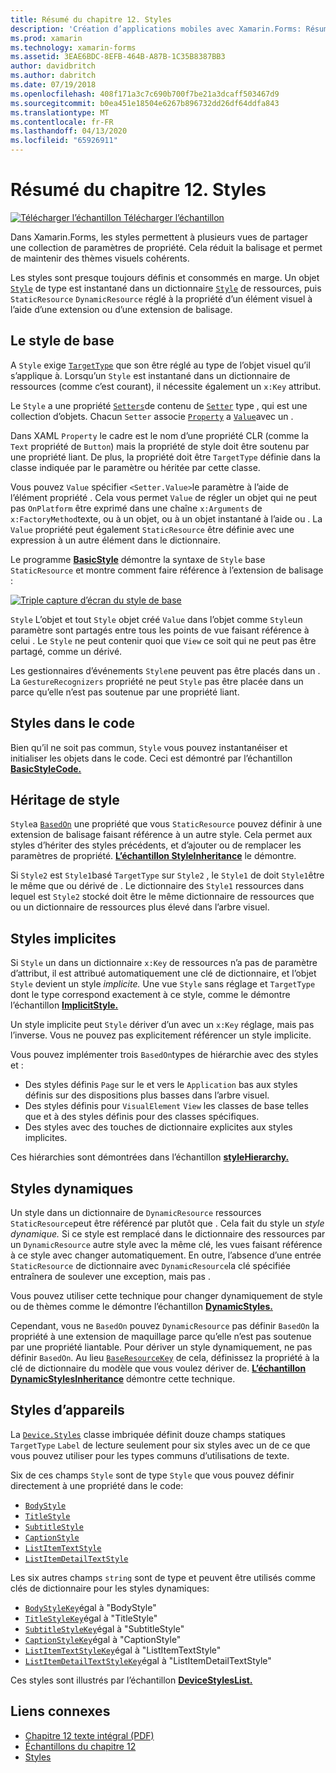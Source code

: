 ```yaml
---
title: Résumé du chapitre 12. Styles
description: 'Création d’applications mobiles avec Xamarin.Forms: Résumé du chapitre 12. Styles'
ms.prod: xamarin
ms.technology: xamarin-forms
ms.assetid: 3EAE6BDC-8EFB-464B-A87B-1C35B8387BB3
author: davidbritch
ms.author: dabritch
ms.date: 07/19/2018
ms.openlocfilehash: 408f171a3c7c690b700f7be21a3dcaff503467d9
ms.sourcegitcommit: b0ea451e18504e6267b896732dd26df64ddfa843
ms.translationtype: MT
ms.contentlocale: fr-FR
ms.lasthandoff: 04/13/2020
ms.locfileid: "65926911"
---
```

# <a name="summary-of-chapter-12-styles"></a>Résumé du chapitre 12. Styles

[![Télécharger](~/media/shared/download.png) l’échantillon Télécharger l’échantillon](https://github.com/xamarin/xamarin-forms-book-samples/tree/master/Chapter12)

Dans Xamarin.Forms, les styles permettent à plusieurs vues de partager une collection de paramètres de propriété. Cela réduit la balisage et permet de maintenir des thèmes visuels cohérents.

Les styles sont presque toujours définis et consommés en marge. Un objet [`Style`](xref:Xamarin.Forms.Style) de type est instantané dans un dictionnaire [`Style`](xref:Xamarin.Forms.NavigableElement.Style) de ressources, puis `StaticResource` `DynamicResource` réglé à la propriété d’un élément visuel à l’aide d’une extension ou d’une extension de balisage.

## <a name="the-basic-style"></a>Le style de base

A `Style` exige [`TargetType`](xref:Xamarin.Forms.Style.TargetType) que son être réglé au type de l’objet visuel qu’il s’applique à. Lorsqu’un `Style` est instantané dans un dictionnaire de ressources (comme c’est courant), il nécessite également un `x:Key` attribut.

Le `Style` a une propriété [`Setters`](xref:Xamarin.Forms.Style.Setters)de contenu de [`Setter`](xref:Xamarin.Forms.Setter) type , qui est une collection d’objets. Chacun `Setter` associe [`Property`](xref:Xamarin.Forms.Setter.Property) a [`Value`](xref:Xamarin.Forms.Setter.Value)avec un .

Dans XAML `Property` le cadre est le nom d’une propriété CLR (comme la `Text` propriété de `Button`) mais la propriété de style doit être soutenu par une propriété liant. De plus, la propriété doit être `TargetType` définie dans la classe indiquée par le paramètre ou héritée par cette classe.

Vous pouvez `Value` spécifier `<Setter.Value>`le paramètre à l’aide de l’élément propriété . Cela vous permet `Value` de régler un objet qui ne peut pas `OnPlatform` être exprimé dans une chaîne `x:Arguments` de `x:FactoryMethod`texte, ou à un objet, ou à un objet instantané à l’aide ou . La `Value` propriété peut également `StaticResource` être définie avec une expression à un autre élément dans le dictionnaire.

Le programme [**BasicStyle**](https://github.com/xamarin/xamarin-forms-book-samples/tree/master/Chapter12/BasicStyle) démontre la syntaxe de `Style` base `StaticResource` et montre comment faire référence à l’extension de balisage :

[![Triple capture d’écran du style de base](images/ch12fg01-small.png "Styles de base")](images/ch12fg01-large.png#lightbox "Styles de base")

`Style` L’objet et tout `Style` objet créé `Value` dans l’objet comme `Style`un paramètre sont partagés entre tous les points de vue faisant référence à celui . Le `Style` ne peut contenir quoi que `View` ce soit qui ne peut pas être partagé, comme un dérivé.

Les gestionnaires d’événements `Style`ne peuvent pas être placés dans un . La `GestureRecognizers` propriété ne peut `Style` pas être placée dans un parce qu’elle n’est pas soutenue par une propriété liant.

## <a name="styles-in-code"></a>Styles dans le code

Bien qu’il ne soit pas commun, `Style` vous pouvez instantanéiser et initialiser les objets dans le code. Ceci est démontré par l’échantillon [**BasicStyleCode.**](https://github.com/xamarin/xamarin-forms-book-samples/tree/master/Chapter12/BasicStyleCode)

## <a name="style-inheritance"></a>Héritage de style

`Style`a [`BasedOn`](xref:Xamarin.Forms.Style.BasedOn) une propriété que vous `StaticResource` pouvez définir à une extension de balisage faisant référence à un autre style. Cela permet aux styles d’hériter des styles précédents, et d’ajouter ou de remplacer les paramètres de propriété. [**L’échantillon StyleInheritance**](https://github.com/xamarin/xamarin-forms-book-samples/tree/master/Chapter12/StyleInheritance) le démontre.

Si `Style2` est `Style1`basé `TargetType` sur `Style2` , le `Style1` de doit `Style1`être le même que ou dérivé de . Le dictionnaire des `Style1` ressources dans lequel est `Style2` stocké doit être le même dictionnaire de ressources que ou un dictionnaire de ressources plus élevé dans l’arbre visuel.

## <a name="implicit-styles"></a>Styles implicites

Si `Style` un dans un dictionnaire `x:Key` de ressources n’a pas de paramètre d’attribut, il est attribué automatiquement une clé de dictionnaire, et l’objet `Style` devient un style *implicite.* Une vue `Style` sans réglage et `TargetType` dont le type correspond exactement à ce style, comme le démontre l’échantillon [**ImplicitStyle.**](https://github.com/xamarin/xamarin-forms-book-samples/tree/master/Chapter12/ImplicitStyle)

Un style implicite peut `Style` dériver d’un avec un `x:Key` réglage, mais pas l’inverse. Vous ne pouvez pas explicitement référencer un style implicite.

Vous pouvez implémenter trois `BasedOn`types de hiérarchie avec des styles et :

- Des styles définis `Page` sur le et vers le `Application` bas aux styles définis sur des dispositions plus basses dans l’arbre visuel.
- Des styles définis pour `VisualElement` `View` les classes de base telles que et à des styles définis pour des classes spécifiques.
- Des styles avec des touches de dictionnaire explicites aux styles implicites.

Ces hiérarchies sont démontrées dans l’échantillon [**styleHierarchy.**](https://github.com/xamarin/xamarin-forms-book-samples/tree/master/Chapter12/StyleHierarchy)

## <a name="dynamic-styles"></a>Styles dynamiques

Un style dans un dictionnaire de `DynamicResource` ressources `StaticResource`peut être référencé par plutôt que . Cela fait du style un *style dynamique.* Si ce style est remplacé dans le dictionnaire des ressources par un `DynamicResource` autre style avec la même clé, les vues faisant référence à ce style avec changer automatiquement. En outre, l’absence d’une entrée `StaticResource` de dictionnaire avec `DynamicResource`la clé spécifiée entraînera de soulever une exception, mais pas .

Vous pouvez utiliser cette technique pour changer dynamiquement de style ou de thèmes comme le démontre l’échantillon [**DynamicStyles.**](https://github.com/xamarin/xamarin-forms-book-samples/tree/master/Chapter12/DynamicStyles)

Cependant, vous ne `BasedOn` pouvez `DynamicResource` pas définir `BasedOn` la propriété à une extension de maquillage parce qu’elle n’est pas soutenue par une propriété liantable. Pour dériver un style dynamiquement, ne pas définir `BasedOn`. Au lieu [`BaseResourceKey`](xref:Xamarin.Forms.Style.BaseResourceKey) de cela, définissez la propriété à la clé de dictionnaire du modèle que vous voulez dériver de. [**L’échantillon DynamicStylesInheritance**](https://github.com/xamarin/xamarin-forms-book-samples/tree/master/Chapter12/DynaStylesInh) démontre cette technique.

## <a name="device-styles"></a>Styles d’appareils

La [`Device.Styles`](xref:Xamarin.Forms.Device.Styles) classe imbriquée définit douze champs statiques `TargetType` `Label` de lecture seulement pour six styles avec un de ce que vous pouvez utiliser pour les types communs d’utilisations de texte.

Six de ces champs `Style` sont de type `Style` que vous pouvez définir directement à une propriété dans le code:

- [`BodyStyle`](xref:Xamarin.Forms.Device.Styles.BodyStyle)
- [`TitleStyle`](xref:Xamarin.Forms.Device.Styles.TitleStyle)
- [`SubtitleStyle`](xref:Xamarin.Forms.Device.Styles.SubtitleStyle)
- [`CaptionStyle`](xref:Xamarin.Forms.Device.Styles.CaptionStyle)
- [`ListItemTextStyle`](xref:Xamarin.Forms.Device.Styles.ListItemTextStyle)
- [`ListItemDetailTextStyle`](xref:Xamarin.Forms.Device.Styles.ListItemDetailTextStyle)

Les six autres champs `string` sont de type et peuvent être utilisés comme clés de dictionnaire pour les styles dynamiques:

- [`BodyStyleKey`](xref:Xamarin.Forms.Device.Styles.BodyStyleKey)égal à "BodyStyle"
- [`TitleStyleKey`](xref:Xamarin.Forms.Device.Styles.TitleStyleKey)égal à "TitleStyle"
- [`SubtitleStyleKey`](xref:Xamarin.Forms.Device.Styles.SubtitleStyleKey)égal à "SubtitleStyle"
- [`CaptionStyleKey`](xref:Xamarin.Forms.Device.Styles.CaptionStyleKey)égal à "CaptionStyle"
- [`ListItemTextStyleKey`](xref:Xamarin.Forms.Device.Styles.ListItemTextStyleKey)égal à "ListItemTextStyle"
- [`ListItemDetailTextStyleKey`](xref:Xamarin.Forms.Device.Styles.ListItemDetailTextStyleKey)égal à "ListItemDetailTextStyle"

Ces styles sont illustrés par l’échantillon [**DeviceStylesList.**](https://github.com/xamarin/xamarin-forms-book-samples/tree/master/Chapter12/DeviceStylesList)

## <a name="related-links"></a>Liens connexes

- [Chapitre 12 texte intégral (PDF)](https://download.xamarin.com/developer/xamarin-forms-book/XamarinFormsBook-Ch12-Apr2016.pdf)
- [Échantillons du chapitre 12](https://github.com/xamarin/xamarin-forms-book-samples/tree/master/Chapter12)
- [Styles](~/xamarin-forms/user-interface/styles/index.md)
